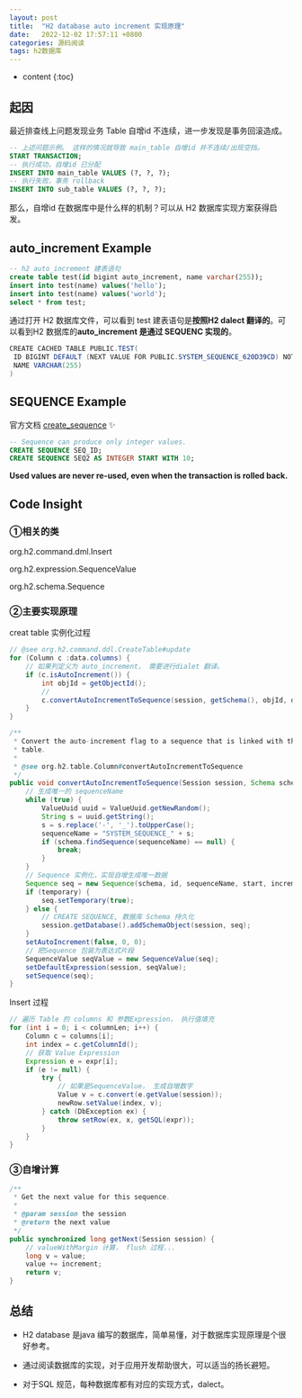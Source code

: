 ```yaml
---
layout: post
title:  "H2 database auto increment 实现原理"
date:   2022-12-02 17:57:11 +0800
categories: 源码阅读
tags: h2数据库
---
```

* content
{:toc}

## 起因

最近排查线上问题发现业务 Table 自增id 不连续，进一步发现是事务回滚造成。

```sql
-- 上述问题示例。 这样的情况就导致 main_table 自增id 并不连续/出现空挡。
START TRANSACTION;
-- 执行成功，自增id 已分配
INSERT INTO main_table VALUES (?, ?, ?);
-- 执行失败，事务 rollback
INSERT INTO sub_table VALUES (?, ?, ?);
```

那么，自增id 在数据库中是什么样的机制？可以从 H2 数据库实现方案获得启发。

## auto_increment Example

```sql
-- h2 auto_increment 建表语句
create table test(id bigint auto_increment, name varchar(255));
insert into test(name) values('hello');
insert into test(name) values('world');
select * from test;
```

通过打开 H2 数据库文件，可以看到 test 建表语句是**按照H2 dalect 翻译的**。可以看到H2 数据库的**auto_increment 是通过 SEQUENC 实现的**。

```java
CREATE CACHED TABLE PUBLIC.TEST(
 ID BIGINT DEFAULT (NEXT VALUE FOR PUBLIC.SYSTEM_SEQUENCE_620D39CD) NOT NULL NULL_TO_DEFAULT SEQUENCE PUBLIC.SYSTEM_SEQUENCE_620D39CD,
 NAME VARCHAR(255)
)
```

## SEQUENCE Example

官方文档 [create_sequence](https://h2database.com/html/commands.html#create_sequence) ✨

```sql
-- Sequence can produce only integer values.
CREATE SEQUENCE SEQ_ID;
CREATE SEQUENCE SEQ2 AS INTEGER START WITH 10;
```

**Used values are never re-used, even when the transaction is rolled back.**

## Code Insight

### ①相关的类

org.h2.command.dml.Insert

org.h2.expression.SequenceValue

org.h2.schema.Sequence

### ②主要实现原理

creat table 实例化过程

```java
// @see org.h2.command.ddl.CreateTable#update
for (Column c :data.columns) {
    // 如果列定义为 auto_increment， 需要进行dialet 翻译。
    if (c.isAutoIncrement()) {
        int objId = getObjectId();
        // 
        c.convertAutoIncrementToSequence(session, getSchema(), objId, data.temporary);
    }
}
```

```java
/**
 * Convert the auto-increment flag to a sequence that is linked with this
 * table.
 *
 * @see org.h2.table.Column#convertAutoIncrementToSequence
 */
public void convertAutoIncrementToSequence(Session session, Schema schema, int id, boolean temporary) {
    // 生成唯一的 sequenceName
    while (true) {
        ValueUuid uuid = ValueUuid.getNewRandom();
        String s = uuid.getString();
        s = s.replace('-', '_').toUpperCase();
        sequenceName = "SYSTEM_SEQUENCE_" + s;
        if (schema.findSequence(sequenceName) == null) {
            break;
        }
    }
    // Sequence 实例化，实现自增生成唯一数据
    Sequence seq = new Sequence(schema, id, sequenceName, start, increment);
    if (temporary) {
        seq.setTemporary(true);
    } else {
        // CREATE SEQUENCE, 数据库 Schema 持久化
        session.getDatabase().addSchemaObject(session, seq);
    }
    setAutoIncrement(false, 0, 0);
    // 把Sequence 包装为表达式片段
    SequenceValue seqValue = new SequenceValue(seq);
    setDefaultExpression(session, seqValue);
    setSequence(seq);
}
```

Insert 过程

```java
// 遍历 Table 的 columns 和 参数Expression， 执行值填充
for (int i = 0; i < columnLen; i++) {
    Column c = columns[i];
    int index = c.getColumnId();
    // 获取 Value Expression
    Expression e = expr[i];
    if (e != null) {
        try {
            // 如果是SequenceValue， 生成自增数字
            Value v = c.convert(e.getValue(session));
            newRow.setValue(index, v);
        } catch (DbException ex) {
            throw setRow(ex, x, getSQL(expr));
        }
    }
}
```

### ③自增计算

```java
/**
 * Get the next value for this sequence.
 *
 * @param session the session
 * @return the next value
 */
public synchronized long getNext(Session session) {
    // valueWithMargin 计算， flush 过程...
    long v = value;
    value += increment;
    return v;
}
```

## 总结

- H2 database 是java 编写的数据库，简单易懂，对于数据库实现原理是个很好参考。

- 通过阅读数据库的实现，对于应用开发帮助很大，可以适当的扬长避短。

- 对于SQL 规范，每种数据库都有对应的实现方式，dalect。
